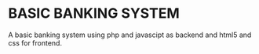# BASIC BANKING SYSTEM
 A basic banking system using php and javascipt as backend and html5 and css for frontend.
